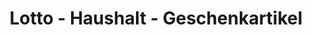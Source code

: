 ---
title: "Lotto - Haushalt - Geschenkartikel"
url: /kreischa/lotto-haushalt-geschenkartikel/
shop: Zeitungen
---